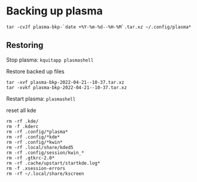 # Backing up plasma

```shell
tar -cvJf plasma-bkp-`date +%Y-%m-%d--%H-%M`.tar.xz ~/.config/plasma*
```

## Restoring
Stop plasma: `kquitapp plasmashell`

Restore backed up files
```shell
tar -xvf plasma-bkp-2022-04-21--10-37.tar.xz
tar -xvkf plasma-bkp-2022-04-21--10-37.tar.xz
```

Restart plasma: `plasmashell`


reset all kde
```
rm -rf .kde/
rm -f .kderc
rm -rf .config/*plasma*
rm -rf .config/*kde*
rm -rf .config/*kwin*
rm -rf .local/share/kded5
rm -rf .config/session/kwin_*
rm -rf .gtkrc-2.0*
rm -rf .cache/upstart/startkde.log*
rm -f .xsession-errors
rm -rf ~/.local/share/kscreen
```